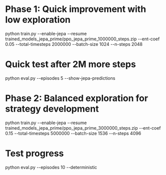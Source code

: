 # Phase 1: Quick improvement with low exploration
python train.py --enable-jepa --resume trained_models_jepa_prime/ppo_jepa_prime_1000000_steps.zip --ent-coef 0.05 --total-timesteps 2000000 --batch-size 1024 --n-steps 2048

# Quick test after 2M more steps
python eval.py --episodes 5 --show-jepa-predictions




# Phase 2: Balanced exploration for strategy development  
python train.py --enable-jepa --resume trained_models_jepa_prime/ppo_jepa_prime_3000000_steps.zip --ent-coef 0.15 --total-timesteps 5000000 --batch-size 1536 --n-steps 4096

# Test progress
python eval.py --episodes 10 --deterministic